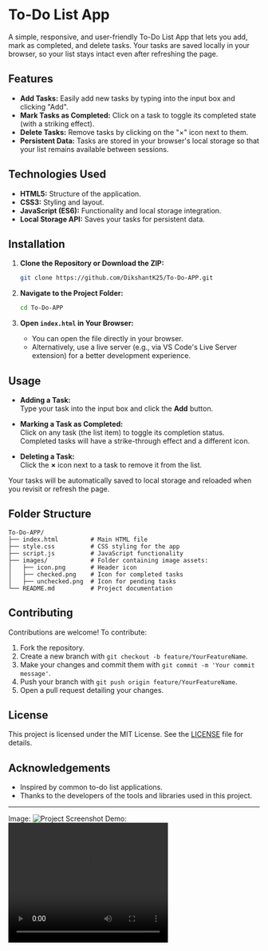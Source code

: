 
# To-Do List App

A simple, responsive, and user-friendly To-Do List App that lets you add, mark as completed, and delete tasks. Your tasks are saved locally in your browser, so your list stays intact even after refreshing the page.

## Features

- **Add Tasks:** Easily add new tasks by typing into the input box and clicking "Add".
- **Mark Tasks as Completed:** Click on a task to toggle its completed state (with a striking effect).
- **Delete Tasks:** Remove tasks by clicking on the "×" icon next to them.
- **Persistent Data:** Tasks are stored in your browser's local storage so that your list remains available between sessions.

## Technologies Used

- **HTML5:** Structure of the application.
- **CSS3:** Styling and layout.
- **JavaScript (ES6):** Functionality and local storage integration.
- **Local Storage API:** Saves your tasks for persistent data.

## Installation

1. **Clone the Repository or Download the ZIP:**

   ```bash
   git clone https://github.com/DikshantK25/To-Do-APP.git
   ```

2. **Navigate to the Project Folder:**

   ```bash
   cd To-Do-APP
   ```

3. **Open `index.html` in Your Browser:**

   - You can open the file directly in your browser.
   - Alternatively, use a live server (e.g., via VS Code's Live Server extension) for a better development experience.

## Usage

- **Adding a Task:**  
  Type your task into the input box and click the **Add** button.
  
- **Marking a Task as Completed:**  
  Click on any task (the list item) to toggle its completion status. Completed tasks will have a strike-through effect and a different icon.
  
- **Deleting a Task:**  
  Click the **×** icon next to a task to remove it from the list.

Your tasks will be automatically saved to local storage and reloaded when you revisit or refresh the page.

## Folder Structure

```
To-Do-APP/
├── index.html         # Main HTML file
├── style.css          # CSS styling for the app
├── script.js          # JavaScript functionality
├── images/            # Folder containing image assets:
│   ├── icon.png       # Header icon
│   ├── checked.png    # Icon for completed tasks
│   ├── unchecked.png  # Icon for pending tasks
└── README.md          # Project documentation
```

## Contributing

Contributions are welcome! To contribute:

1. Fork the repository.
2. Create a new branch with `git checkout -b feature/YourFeatureName`.
3. Make your changes and commit them with `git commit -m 'Your commit message'`.
4. Push your branch with `git push origin feature/YourFeatureName`.
5. Open a pull request detailing your changes.

## License

This project is licensed under the MIT License. See the [LICENSE](LICENSE) file for details.

## Acknowledgements

- Inspired by common to-do list applications.
- Thanks to the developers of the tools and libraries used in this project.

---
Image:
![Project Screenshot](https://github.com/user-attachments/assets/cc646de0-154e-458b-a8da-3385aa9b1484)
Demo:
<video width="320" height="240" controls>
  <source src="https://github.com/user-attachments/assets/73d4b80e-8ef4-46dd-9de1-c1dfee7078f6" type="video/mp4">
  Your browser does not support the video tag.
</video>





